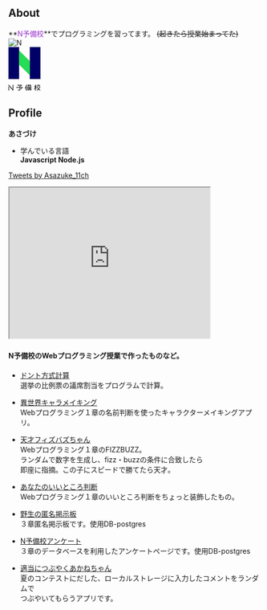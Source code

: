 ## About
**<font color="DarkOrchid">N予備校</font>**でプログラミングを習ってます。
~~(起きたら授業始まってた)~~  
![N](http://drive.google.com/uc?export=view&id=1emztEeFuim3NnP9wrQxw4SenHMM6L7Vx)  
![猫](fde20fd0-private.png)  
## Profile
**あさづけ**
- 学んでいる言語  
**Javascript Node.js**

<a class="twitter-timeline" data-width="300" data-height="300" href="https://twitter.com/Asazuke_11ch?ref_src=twsrc%5Etfw">Tweets by Asazuke_11ch</a> <script async src="https://platform.twitter.com/widgets.js" charset="utf-8"></script>

<iframe src="https://www.openprocessing.org/sketch/825198/embed" width="400" height="300"></iframe>

#### N予備校のWebプログラミング授業で作ったものなど。
- [ドント方式計算](https://asazuke11.github.io/D-Hondt/)  
選挙の比例票の議席割当をプログラムで計算。

- [異世界キャラメイキング](https://asazuke11.github.io/character_card/)  
Webプログラミング１章の名前判断を使ったキャラクターメイキングアプリ。

- [天才フィズバズちゃん](https://asazuke11.github.io/Fizzbuzz/)  
Webプログラミング１章のFIZZBUZZ。  
ランダムで数字を生成し、fizz・buzzの条件に合致したら  
即座に指摘。この子にスピードで勝てたら天才。

- [あなたのいいところ判断](https://asazuke11.github.io/assessment/)  
Webプログラミング１章のいいところ判断をちょっと装飾したもの。

- [野生の匿名掲示板](https://desolate-fjord-06110.herokuapp.com/posts)  
３章匿名掲示板です。使用DB-postgres

- [N予備校アンケート](https://dry-retreat-31961.herokuapp.com/index)  
３章のデータベースを利用したアンケートページです。使用DB-postgres

- [適当につぶやくあかねちゃん](https://asazuke11.github.io/N_summer_2019/)  
夏のコンテストにだした、ローカルストレージに入力したコメントをランダムで  
つぶやいてもらうアプリです。
